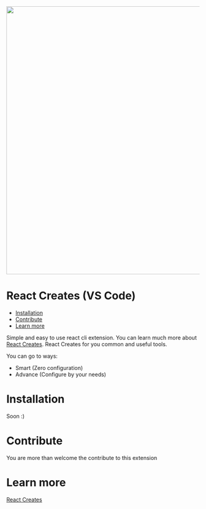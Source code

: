 <img src="https://i.ibb.co/9HnYsv4/React-Creates.gif" width="700px">

# React Creates (VS Code)

- [Installation](#installation)
- [Contribute](#contribute)
- [Learn more](#learn-more)

Simple and easy to use react cli extension.
You can learn much more about [React Creates](../react-creates/README.md).
React Creates for you common and useful tools.

You can go to ways:

- Smart (Zero configuration)
- Advance (Configure by your needs)

# Installation

Soon :)

# Contribute

You are more than welcome the contribute to this extension

# Learn more

[React Creates](../react-creates/README.md)
